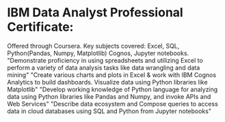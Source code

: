 # IBM Data Analyst Professional Certificate: 
Offered through Coursera. Key subjects covered: Excel, SQL, Python(Pandas, Numpy, Matplotlib) Cognos, Jupyter notebooks.
"Demonstrate proficiency in using spreadsheets and utilizing Excel to perform a variety of data analysis tasks like data wrangling and data mining"
"Create various charts and plots in Excel & work with IBM Cognos Analytics to build dashboards. Visualize data using Python libraries like Matplotlib"
"Develop working knowledge of Python language for analyzing data using Python libraries like Pandas and Numpy, and invoke APIs and Web Services"
"Describe data ecosystem and Compose queries to access data in cloud databases using SQL and Python from Jupyter notebooks"
